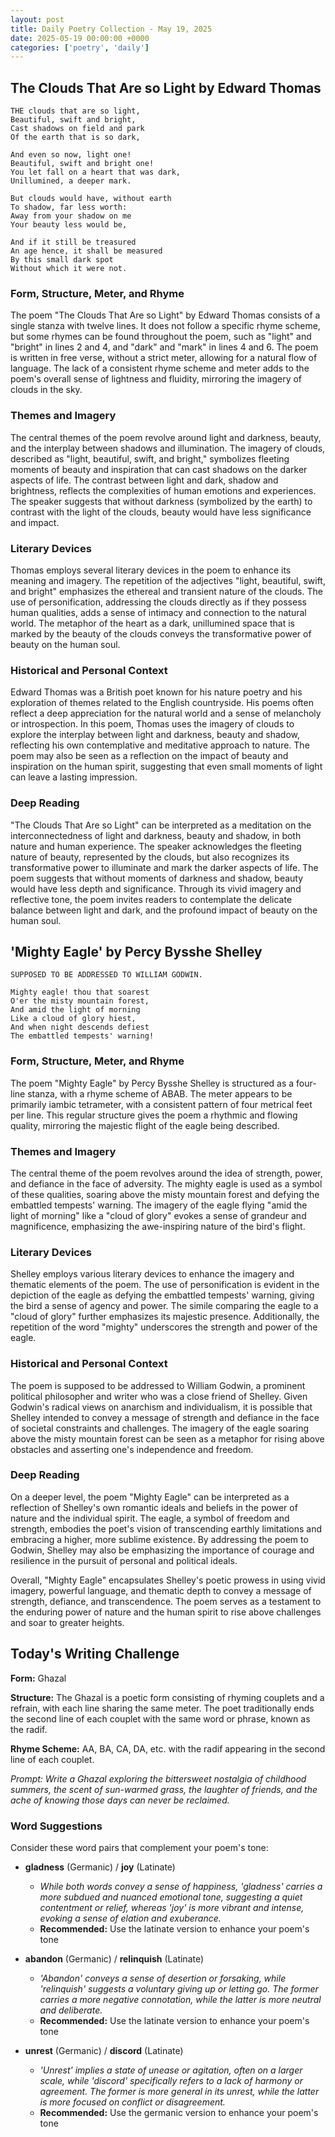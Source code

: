 ```yaml
---
layout: post
title: Daily Poetry Collection - May 19, 2025
date: 2025-05-19 00:00:00 +0000
categories: ['poetry', 'daily']
---
```


## The Clouds That Are so Light by Edward Thomas

```
THE clouds that are so light,
Beautiful, swift and bright,
Cast shadows on field and park
Of the earth that is so dark,

And even so now, light one!
Beautiful, swift and bright one!
You let fall on a heart that was dark,
Unillumined, a deeper mark.

But clouds would have, without earth
To shadow, far less worth:
Away from your shadow on me
Your beauty less would be,

And if it still be treasured
An age hence, it shall be measured
By this small dark spot
Without which it were not.
```

### Form, Structure, Meter, and Rhyme

The poem "The Clouds That Are so Light" by Edward Thomas consists of a single stanza with twelve lines. It does not follow a specific rhyme scheme, but some rhymes can be found throughout the poem, such as "light" and "bright" in lines 2 and 4, and "dark" and "mark" in lines 4 and 6. The poem is written in free verse, without a strict meter, allowing for a natural flow of language. The lack of a consistent rhyme scheme and meter adds to the poem's overall sense of lightness and fluidity, mirroring the imagery of clouds in the sky.

### Themes and Imagery

The central themes of the poem revolve around light and darkness, beauty, and the interplay between shadows and illumination. The imagery of clouds, described as "light, beautiful, swift, and bright," symbolizes fleeting moments of beauty and inspiration that can cast shadows on the darker aspects of life. The contrast between light and dark, shadow and brightness, reflects the complexities of human emotions and experiences. The speaker suggests that without darkness (symbolized by the earth) to contrast with the light of the clouds, beauty would have less significance and impact.

### Literary Devices

Thomas employs several literary devices in the poem to enhance its meaning and imagery. The repetition of the adjectives "light, beautiful, swift, and bright" emphasizes the ethereal and transient nature of the clouds. The use of personification, addressing the clouds directly as if they possess human qualities, adds a sense of intimacy and connection to the natural world. The metaphor of the heart as a dark, unillumined space that is marked by the beauty of the clouds conveys the transformative power of beauty on the human soul.

### Historical and Personal Context

Edward Thomas was a British poet known for his nature poetry and his exploration of themes related to the English countryside. His poems often reflect a deep appreciation for the natural world and a sense of melancholy or introspection. In this poem, Thomas uses the imagery of clouds to explore the interplay between light and darkness, beauty and shadow, reflecting his own contemplative and meditative approach to nature. The poem may also be seen as a reflection on the impact of beauty and inspiration on the human spirit, suggesting that even small moments of light can leave a lasting impression.

### Deep Reading

"The Clouds That Are so Light" can be interpreted as a meditation on the interconnectedness of light and darkness, beauty and shadow, in both nature and human experience. The speaker acknowledges the fleeting nature of beauty, represented by the clouds, but also recognizes its transformative power to illuminate and mark the darker aspects of life. The poem suggests that without moments of darkness and shadow, beauty would have less depth and significance. Through its vivid imagery and reflective tone, the poem invites readers to contemplate the delicate balance between light and dark, and the profound impact of beauty on the human soul.

## 'Mighty Eagle' by Percy Bysshe Shelley

```
SUPPOSED TO BE ADDRESSED TO WILLIAM GODWIN.

Mighty eagle! thou that soarest
O'er the misty mountain forest,
And amid the light of morning
Like a cloud of glory hiest,
And when night descends defiest
The embattled tempests' warning!
```

### Form, Structure, Meter, and Rhyme

The poem "Mighty Eagle" by Percy Bysshe Shelley is structured as a four-line stanza, with a rhyme scheme of ABAB. The meter appears to be primarily iambic tetrameter, with a consistent pattern of four metrical feet per line. This regular structure gives the poem a rhythmic and flowing quality, mirroring the majestic flight of the eagle being described.

### Themes and Imagery

The central theme of the poem revolves around the idea of strength, power, and defiance in the face of adversity. The mighty eagle is used as a symbol of these qualities, soaring above the misty mountain forest and defying the embattled tempests' warning. The imagery of the eagle flying "amid the light of morning" like a "cloud of glory" evokes a sense of grandeur and magnificence, emphasizing the awe-inspiring nature of the bird's flight.

### Literary Devices

Shelley employs various literary devices to enhance the imagery and thematic elements of the poem. The use of personification is evident in the depiction of the eagle as defying the embattled tempests' warning, giving the bird a sense of agency and power. The simile comparing the eagle to a "cloud of glory" further emphasizes its majestic presence. Additionally, the repetition of the word "mighty" underscores the strength and power of the eagle.

### Historical and Personal Context

The poem is supposed to be addressed to William Godwin, a prominent political philosopher and writer who was a close friend of Shelley. Given Godwin's radical views on anarchism and individualism, it is possible that Shelley intended to convey a message of strength and defiance in the face of societal constraints and challenges. The imagery of the eagle soaring above the misty mountain forest can be seen as a metaphor for rising above obstacles and asserting one's independence and freedom.

### Deep Reading

On a deeper level, the poem "Mighty Eagle" can be interpreted as a reflection of Shelley's own romantic ideals and beliefs in the power of nature and the individual spirit. The eagle, a symbol of freedom and strength, embodies the poet's vision of transcending earthly limitations and embracing a higher, more sublime existence. By addressing the poem to Godwin, Shelley may also be emphasizing the importance of courage and resilience in the pursuit of personal and political ideals.

Overall, "Mighty Eagle" encapsulates Shelley's poetic prowess in using vivid imagery, powerful language, and thematic depth to convey a message of strength, defiance, and transcendence. The poem serves as a testament to the enduring power of nature and the human spirit to rise above challenges and soar to greater heights.

## Today's Writing Challenge

**Form:** Ghazal

**Structure:** The Ghazal is a poetic form consisting of rhyming couplets and a refrain, with each line sharing the same meter. The poet traditionally ends the second line of each couplet with the same word or phrase, known as the radif.

**Rhyme Scheme:** AA, BA, CA, DA, etc. with the radif appearing in the second line of each couplet.

*Prompt: Write a Ghazal exploring the bittersweet nostalgia of childhood summers, the scent of sun-warmed grass, the laughter of friends, and the ache of knowing those days can never be reclaimed.*

### Word Suggestions

Consider these word pairs that complement your poem's tone:

- **gladness** (Germanic) / **joy** (Latinate)
  - *While both words convey a sense of happiness, 'gladness' carries a more subdued and nuanced emotional tone, suggesting a quiet contentment or relief, whereas 'joy' is more vibrant and intense, evoking a sense of elation and exuberance.*
  - **Recommended:** Use the latinate version to enhance your poem's tone

- **abandon** (Germanic) / **relinquish** (Latinate)
  - *'Abandon' conveys a sense of desertion or forsaking, while 'relinquish' suggests a voluntary giving up or letting go. The former carries a more negative connotation, while the latter is more neutral and deliberate.*
  - **Recommended:** Use the latinate version to enhance your poem's tone

- **unrest** (Germanic) / **discord** (Latinate)
  - *'Unrest' implies a state of unease or agitation, often on a larger scale, while 'discord' specifically refers to a lack of harmony or agreement. The former is more general in its unrest, while the latter is more focused on conflict or disagreement.*
  - **Recommended:** Use the germanic version to enhance your poem's tone
